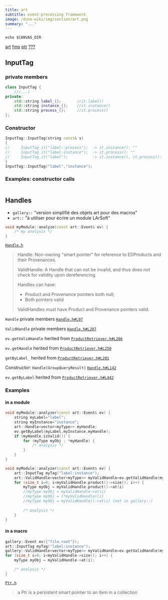 ```yaml
---
title: art
subtitle: event-processing framework
image: /dune-wiki/img/section/art.png
summary: "..."
---
```


`echo $CANVAS_DIR`

[art](https://github.com/art-framework-suite)
[fmp](https://code-doc.larsoft.org/docs/latest/html/classart_1_1FindManyP_3_01ProdB_00_01void_01_4.html#ac1e790b58c8294a72b4341181759cb38)
[ptr](https://github.com/art-framework-suite/canvas/blob/develop/canvas/Persistency/Common/Ptr.h)
[???](https://github.com/art-framework-suite/art/tree/5f69f17aba136b0c10a3fc3d9ee1ce3d651ec9e2/art/Persistency/Common)

## InputTag

### private members

```C++
class InputTag {
    //(...)
private:
    std::string label_{};       //it.label()
    std::string instance_{};    //it.instance()
    std::string process_{};     //it.process()
};
```

### Constructor

```C++
InputTag::InputTag(string const& s)
{
//     InputTag it("label::process");  -> it.instance(): ""
//     InputTag it("label:instance");  -> it.process(): ""
//     InputTag it("label");           -> it.instance(), it.process(): ""
}
InputTag::InputTag("label","instance");
```

### Examples: constructor calls

```C++

```

## Handles

- `gallery::` "version simplifié des objets art pour des macros"
- `art::` "à utiliser pour écrire un module LArSoft"

```C++
void myModule::analyze(const art::Event& ev) {
    /* my analysis */
}
```

[`Handle.h`](https://github.com/art-framework-suite/art/tree/develop/art/Framework/Principal/Handle.h)

> Handle: Non-owning "smart pointer" for reference to EDProducts and their Provenances.
>
> ValidHandle: A Handle that can not be invalid, and thus does not check for validity upon dereferencing.
>
> Handles can have:
>
> - Product and Provenance pointers both null;
> - Both pointers valid
>
> ValidHandles must have Product and Provenance pointers valid.

`Handle` private members [`Handle.h#L97`](https://github.com/art-framework-suite/art/tree/develop/art/Framework/Principal/Handle.h#L97)

`ValidHandle` private members [``Handle.h#L287``](https://github.com/art-framework-suite/art/tree/develop/art/Framework/Principal/Handle.h#L287)

`ev.getValidHandle` herited from [``ProductRetriever.h#L266``](https://github.com/art-framework-suite/art/tree/develop/art/Framework/Principal/ProductRetriever.h#L266)

`ev.getHandle` herited from [``ProductRetriever.h#L250``](https://github.com/art-framework-suite/art/tree/develop/art/Framework/Principal/ProductRetriever.h#L250)

`getByLabel_` herited from [``ProductRetriever.h#L201``](https://github.com/art-framework-suite/art/tree/develop/art/Framework/Principal/ProductRetriever.cc#L201)

Constructor: `Handle(GroupQueryResult)` [``Handle.h#L142``](https://github.com/art-framework-suite/art/blob/develop/art/Framework/Principal/Handle.h#L142)

`ev.getByLabel` herited from [`ProductRetriever.h#L442`](https://github.com/art-framework-suite/art/tree/develop/art/Framework/Principal/ProductRetriever.h#L442)

### Examples

#### in a module

```C++
void myModule::analyzer(const art::Event& ev) {
    string myLabel="label";
    string myInstance="instance";
    art::Handle<vector<myType>> myHandle;
    ev.getByLabel(myLabel,myInstance,myHandle);
    if (myHandle.isValid()) {
        for (myType myObj : *myHandle) {
            /* analysis */
        }
    }
}
```

```C++
void myModule::analyzer(const art::Event& ev) {
    art::InputTag myTag("label:instance");
    art::ValidHandle<vector<myType>> myValidHandle=ev.getValidHandle(myTag);
    for (size_t i=0; i<myValidHandle.product()->size(); i++) {
        myType myObj = myValidHandle.product()->at(i)
        //myType myObj = myValidHandle->at(i)
        //myType myObj = (*myValidHandle)[i]
        //myType myObj = myValidHandle()->at(i) (not in gallery::)
        
        /* analysis */
    }
}
```

#### in a macro

```C++
gallery::Event ev({"file.root"});
art::InputTag myTag("label:instance");
gallery::ValidHandle<vector<myType>> myValidHandle=ev.getValidHandle(myTag);
for (size_t i=0; i<myValidHandle->size(); i++) {
    myType myObj = myValidHandle->at(i);

    /* analysis */
}
```

[`Ptr.h`](https://github.com/art-framework-suite/canvas/blob/develop/canvas/Persistency/Common/Ptr.h)

> a Ptr is a persistent smart pointer to an item in a collection
